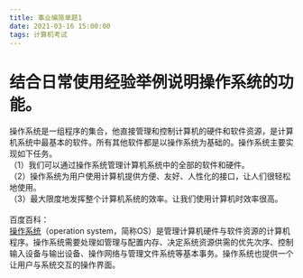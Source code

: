```yaml
---
title: 事业编简单题1
date: 2021-03-16 15:00:00
tags: 计算机考试
---
```

# 结合日常使用经验举例说明操作系统的功能。
操作系统是一组程序的集合，他直接管理和控制计算机的硬件和软件资源，是计算机系统中最基本的软件。所有其他软件都是以操作系统为基础的。操作系统主要实现如下任务。<br>
（1）我们可以通过操作系统管理计算机系统中的全部的软件和硬件。<br>
（2）操作系统为用户使用计算机提供方便、友好、人性化的接口，让人们很轻松地使用。<br>
（3）最大限度地发挥整个计算机系统的效率。让我们使用计算机时效率很高。<br>
<br>
百度百科：<br>
[操作系统](https://baike.baidu.com/item/%E6%93%8D%E4%BD%9C%E7%B3%BB%E7%BB%9F/192?fr=aladdin)（operation system，简称OS）是管理计算机硬件与软件资源的计算机程序。操作系统需要处理如管理与配置内存、决定系统资源供需的优先次序、控制输入设备与输出设备、操作网络与管理文件系统等基本事务。操作系统也提供一个让用户与系统交互的操作界面。


